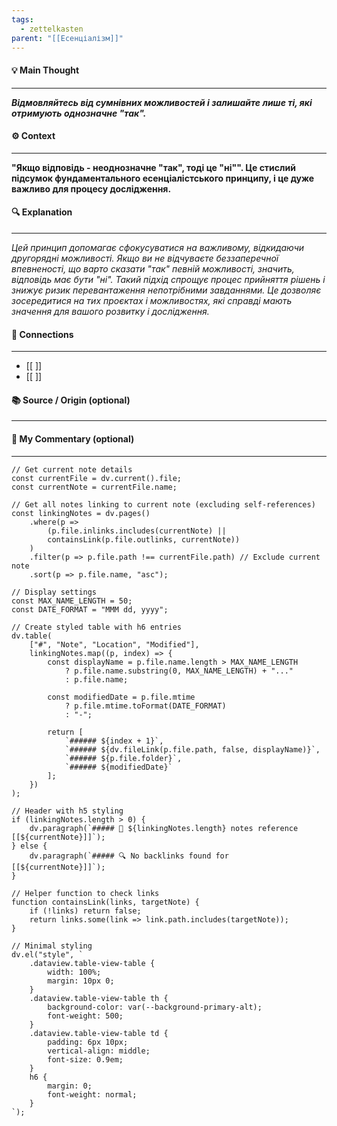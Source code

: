 ```yaml
---
tags:
  - zettelkasten
parent: "[[Есенціалізм]]"
---
```

#### 💡 Main Thought  
---
***Відмовляйтесь від сумнівних можливостей і залишайте лише ті, які отримують однозначне "так".***

#### ⚙ Context  
---
**"Якщо відповідь - неоднозначне "так", тоді це "ні"". Це стислий підсумок фундаментального есенціалістського принципу, і це дуже важливо для процесу дослідження.**

#### 🔍 Explanation  
---
*Цей принцип допомагає сфокусуватися на важливому, відкидаючи другорядні можливості. Якщо ви не відчуваєте беззаперечної впевненості, що варто сказати "так" певній можливості, значить, відповідь має бути "ні". Такий підхід спрощує процес прийняття рішень і знижує ризик перевантаження непотрібними завданнями. Це дозволяє зосередитися на тих проєктах і можливостях, які справді мають значення для вашого розвитку і дослідження.*

#### 🧱 Connections  
---
- [[ ]]  
- [[ ]]


#### 📚 Source / Origin (optional)  
---


#### 🧠 My Commentary (optional)  
---


```dataviewjs
// Get current note details
const currentFile = dv.current().file;
const currentNote = currentFile.name;

// Get all notes linking to current note (excluding self-references)
const linkingNotes = dv.pages()
    .where(p => 
        (p.file.inlinks.includes(currentNote) || 
        containsLink(p.file.outlinks, currentNote))
    )
    .filter(p => p.file.path !== currentFile.path) // Exclude current note
    .sort(p => p.file.name, "asc");

// Display settings
const MAX_NAME_LENGTH = 50;
const DATE_FORMAT = "MMM dd, yyyy";

// Create styled table with h6 entries
dv.table(
    ["#", "Note", "Location", "Modified"],
    linkingNotes.map((p, index) => {
        const displayName = p.file.name.length > MAX_NAME_LENGTH
            ? p.file.name.substring(0, MAX_NAME_LENGTH) + "..." 
            : p.file.name;
        
        const modifiedDate = p.file.mtime 
            ? p.file.mtime.toFormat(DATE_FORMAT) 
            : "-";

        return [
            `###### ${index + 1}`,
            `###### ${dv.fileLink(p.file.path, false, displayName)}`,
            `###### ${p.file.folder}`,
            `###### ${modifiedDate}`
        ];
    })
);

// Header with h5 styling
if (linkingNotes.length > 0) {
    dv.paragraph(`##### 📌 ${linkingNotes.length} notes reference [[${currentNote}]]`);
} else {
    dv.paragraph(`##### 🔍 No backlinks found for [[${currentNote}]]`);
}

// Helper function to check links
function containsLink(links, targetNote) {
    if (!links) return false;
    return links.some(link => link.path.includes(targetNote));
}

// Minimal styling
dv.el("style", `
    .dataview.table-view-table {
        width: 100%;
        margin: 10px 0;
    }
    .dataview.table-view-table th {
        background-color: var(--background-primary-alt);
        font-weight: 500;
    }
    .dataview.table-view-table td {
        padding: 6px 10px;
        vertical-align: middle;
        font-size: 0.9em;
    }
    h6 {
        margin: 0;
        font-weight: normal;
    }
`);
```